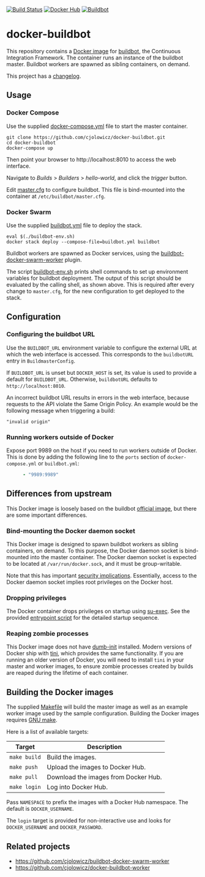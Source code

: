 [![Build Status](https://travis-ci.com/cjolowicz/docker-buildbot.svg?branch=master)](https://travis-ci.com/cjolowicz/docker-buildbot)
[![Docker Hub](https://img.shields.io/docker/cloud/build/cjolowicz/buildbot.svg)](https://hub.docker.com/r/cjolowicz/buildbot)
[![Buildbot](https://img.shields.io/badge/buildbot-1.8.0-brightgreen.svg)](https://buildbot.net/)

# docker-buildbot

This repository contains a [Docker image](buildbot/Dockerfile) for
[buildbot](https://buildbot.net/), the Continuous Integration
Framework. The container runs an instance of the buildbot master.
Buildbot workers are spawned as sibling containers, on demand.

This project has a [changelog](CHANGELOG.md).

## Usage

### Docker Compose

Use the supplied [docker-compose.yml](docker-compose.yml) file to
start the master container.

```shell
git clone https://github.com/cjolowicz/docker-buildbot.git
cd docker-buildbot
docker-compose up
```

Then point your browser to http://localhost:8010 to access the web
interface.

Navigate to _Builds_ > _Builders_ > _hello-world_, and click the
_trigger_ button.

Edit [master.cfg](master.cfg) to configure buildbot. This file is
bind-mounted into the container at `/etc/buildbot/master.cfg`.

### Docker Swarm

Use the supplied [buildbot.yml](buildbot.yml) file to deploy the
stack.

```shell
eval $(./buildbot-env.sh)
docker stack deploy --compose-file=buildbot.yml buildbot
```

Buildbot workers are spawned as Docker services, using the
[buildbot-docker-swarm-worker](https://pypi.org/project/buildbot-docker-swarm-worker/)
plugin.

The script [buildbot-env.sh](buildbot-env.sh) prints shell commands to
set up environment variables for buildbot deployment. The output of
this script should be evaluated by the calling shell, as shown
above. This is required after every change to `master.cfg`, for the
new configuration to get deployed to the stack.

## Configuration

### Configuring the buildbot URL

Use the `BUILDBOT_URL` environment variable to configure the external
URL at which the web interface is accessed. This corresponds to the
`buildbotURL` entry in `BuildmasterConfig`.

If `BUILDBOT_URL` is unset but `DOCKER_HOST` is set, its value is used
to provide a default for `BUILDBOT_URL`. Otherwise, `buildbotURL`
defaults to `http://localhost:8010`.

An incorrect buildbot URL results in errors in the web interface,
because requests to the API violate the Same Origin Policy. An example
would be the following message when triggering a build:

    "invalid origin"

### Running workers outside of Docker

Expose port 9989 on the host if you need to run workers outside of
Docker. This is done by adding the following line to the `ports`
section of `docker-compose.yml` or `buildbot.yml`:

```yaml
      - "9989:9989"
```

## Differences from upstream

This Docker image is loosely based on the buildbot
[official image](https://github.com/buildbot/buildbot/tree/master/master/Dockerfile),
but there are some important differences.

### Bind-mounting the Docker daemon socket

This Docker image is designed to spawn buildbot workers as sibling
containers, on demand. To this purpose, the Docker daemon socket is
bind-mounted into the master container. The Docker daemon socket is
expected to be located at `/var/run/docker.sock`, and it must be
group-writable.

Note that this has important
[security implications](https://docs.docker.com/engine/security/security/). Essentially,
access to the Docker daemon socket implies root privileges on the
Docker host.

### Dropping privileges

The Docker container drops privileges on startup using
[su-exec](https://github.com/ncopa/su-exec). See the provided
[entrypoint script](buildbot/docker-entrypoint.sh) for the
detailed startup sequence.

### Reaping zombie processes

This Docker image does not have
[dumb-init](https://github.com/Yelp/dumb-init) installed. Modern
versions of Docker ship with [tini](https://github.com/krallin/tini),
which provides the same functionality. If you are running an older
version of Docker, you will need to install `tini` in your master and
worker images, to ensure zombie processes created by builds are reaped
during the lifetime of each container.

## Building the Docker images

The supplied [Makefile](Makefile) will build the master image as well
as an example worker image used by the sample configuration. Building
the Docker images requires
[GNU make](https://www.gnu.org/software/make/).

Here is a list of available targets:

| Target | Description |
| --- | --- |
| `make build` | Build the images. |
| `make push` | Upload the images to Docker Hub. |
| `make pull` | Download the images from Docker Hub. |
| `make login` | Log into Docker Hub. |

Pass `NAMESPACE` to prefix the images with a Docker Hub namespace. The
default is `DOCKER_USERNAME`.

The `login` target is provided for non-interactive use and looks
for `DOCKER_USERNAME` and `DOCKER_PASSWORD`.

## Related projects

- https://github.com/cjolowicz/buildbot-docker-swarm-worker
- https://github.com/cjolowicz/docker-buildbot-worker
